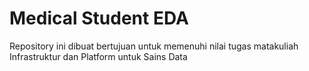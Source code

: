 # Medical Student EDA # 
Repository ini dibuat bertujuan untuk memenuhi nilai tugas matakuliah Infrastruktur dan Platform untuk Sains Data
